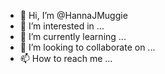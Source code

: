 - 👋 Hi, I’m @HannaJMuggie
- 👀 I’m interested in ...
- 🌱 I’m currently learning ...
- 💞️ I’m looking to collaborate on ...
- 📫 How to reach me ...

<!---
HannaJMuggie/HannaJMuggie is a ✨ special ✨ repository because its `README.md` (this file) appears on your GitHub profile.
You can click the Preview link to take a look at your changes.
--->
